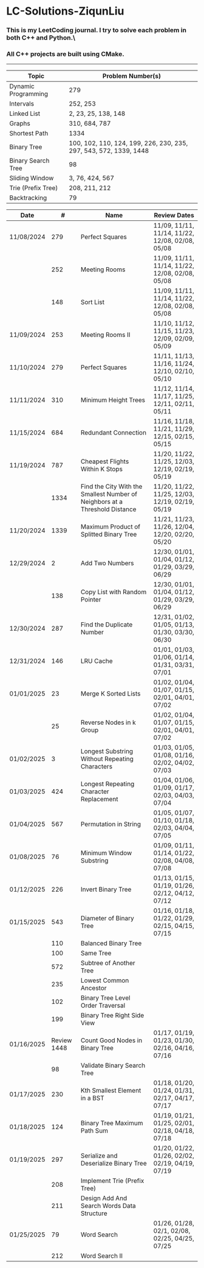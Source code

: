 # LC-Solutions-ZiqunLiu

### This is my LeetCoding journal. I try to solve each problem in both C++ and Python.\
### All C++ projects are built using CMake.
---

| Topic                 | Problem Number(s)                                       |
|-----------------------|---------------------------------------------------------|
| Dynamic Programming   | 279                                                    |
| Intervals            | 252, 253                                               |
| Linked List           | 2, 23, 25, 138, 148                                    |
| Graphs                | 310, 684, 787                                          |
| Shortest Path         | 1334                                                   |
| Binary Tree           | 100, 102, 110, 124, 199, 226, 230, 235, 297, 543, 572, 1339, 1448 |
| Binary Search Tree    | 98                                                     |
| Sliding Window        | 3, 76, 424, 567                                        |
| Trie (Prefix Tree)    | 208, 211, 212                                          |
| Backtracking          | 79                                                     |

| Date       | #    | Name                                                                    | Review Dates                                           |
|------------|------|-------------------------------------------------------------------------|--------------------------------------------------------|
| 11/08/2024 | 279  | Perfect Squares                                                         | 11/09, 11/11, 11/14, 11/22, 12/08, 02/08, 05/08        |
|            | 252  | Meeting Rooms                                                           | 11/09, 11/11, 11/14, 11/22, 12/08, 02/08, 05/08        |
|            | 148  | Sort List                                                               | 11/09, 11/11, 11/14, 11/22, 12/08, 02/08, 05/08        |
| 11/09/2024 | 253  | Meeting Rooms II                                                        | 11/10, 11/12, 11/15, 11/23, 12/09, 02/09, 05/09        |
| 11/10/2024 | 279  | Perfect Squares                                                         | 11/11, 11/13, 11/16, 11/24, 12/10, 02/10, 05/10        |
| 11/11/2024 | 310  | Minimum Height Trees                                                    | 11/12, 11/14, 11/17, 11/25, 12/11, 02/11, 05/11        |
| 11/15/2024 | 684  | Redundant Connection                                                    | 11/16, 11/18, 11/21, 11/29, 12/15, 02/15, 05/15        |
| 11/19/2024 | 787  | Cheapest Flights Within K Stops                                         | 11/20, 11/22, 11/25, 12/03, 12/19, 02/19, 05/19        |
|            | 1334 | Find the City With the Smallest Number of Neighbors at a Threshold Distance | 11/20, 11/22, 11/25, 12/03, 12/19, 02/19, 05/19     |
| 11/20/2024 | 1339 | Maximum Product of Splitted Binary Tree                                 | 11/21, 11/23, 11/26, 12/04, 12/20, 02/20, 05/20        |
| 12/29/2024 | 2    | Add Two Numbers                                                         | 12/30, 01/01, 01/04, 01/12, 01/29, 03/29, 06/29        |
|            | 138  | Copy List with Random Pointer                                           | 12/30, 01/01, 01/04, 01/12, 01/29, 03/29, 06/29        |
| 12/30/2024 | 287  | Find the Duplicate Number                                               | 12/31, 01/02, 01/05, 01/13, 01/30, 03/30, 06/30        |
| 12/31/2024 | 146  | LRU Cache                                                               | 01/01, 01/03, 01/06, 01/14, 01/31, 03/31, 07/01        |
| 01/01/2025 | 23   | Merge K Sorted Lists                                                    | 01/02, 01/04, 01/07, 01/15, 02/01, 04/01, 07/02        |
|            | 25   | Reverse Nodes in k Group                                                | 01/02, 01/04, 01/07, 01/15, 02/01, 04/01, 07/02        |
| 01/02/2025 | 3    | Longest Substring Without Repeating Characters                          | 01/03, 01/05, 01/08, 01/16, 02/02, 04/02, 07/03        |
| 01/03/2025 | 424  | Longest Repeating Character Replacement                                 | 01/04, 01/06, 01/09, 01/17, 02/03, 04/03, 07/04        |
| 01/04/2025 | 567  | Permutation in String                                                   | 01/05, 01/07, 01/10, 01/18, 02/03, 04/04, 07/05        |
| 01/08/2025 | 76   | Minimum Window Substring                                                | 01/09, 01/11, 01/14, 01/22, 02/08, 04/08, 07/08        |
| 01/12/2025 | 226  | Invert Binary Tree                                                      | 01/13, 01/15, 01/19, 01/26, 02/12, 04/12, 07/12        |
| 01/15/2025 | 543  |  Diameter of Binary Tree                                                | 01/16, 01/18, 01/22, 01/29, 02/15, 04/15, 07/15        |
|            | 110  |  Balanced Binary Tree                                                   |                                                        |
|            | 100  |  Same Tree                                                              |                                                        |
|            | 572  |  Subtree of Another Tree                                                |                                                        |
|            | 235  |  Lowest Common Ancestor                                                 |                                                        |
|            | 102  |  Binary Tree Level Order Traversal                                      |                                                        |
|            | 199  |  Binary Tree Right Side View                                            |                                                        |
| 01/16/2025 | Review 1448 |  Count Good Nodes in Binary Tree                                 | 01/17, 01/19, 01/23, 01/30, 02/16, 04/16, 07/16        |
|            | 98 |  Validate Binary Search Tree                                              |                                                        |
| 01/17/2025 | 230  |  Kth Smallest Element in a BST                                          | 01/18, 01/20, 01/24, 01/31, 02/17, 04/17, 07/17        |
| 01/18/2025 | 124  |  Binary Tree Maximum Path Sum                                           | 01/19, 01/21, 01/25, 02/01, 02/18, 04/18, 07/18        |
| 01/19/2025 | 297  |  Serialize and Deserialize Binary Tree                                  | 01/20, 01/22, 01/26, 02/02, 02/19, 04/19, 07/19        |
|            | 208  |  Implement Trie (Prefix Tree)                                           |                                                        |
|            | 211  |  Design Add And Search Words Data Structure                             |                                                        |
| 01/25/2025 | 79   |  Word Search                                                            | 01/26, 01/28, 02/1, 02/08, 02/25, 04/25, 07/25         |
|            | 212  |  Word Search II                                                         |                                                        |

